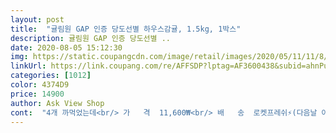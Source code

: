 ```yaml
---
layout: post 
title:  "귤림원 GAP 인증 당도선별 하우스감귤, 1.5kg, 1박스" 
description: 귤림원 GAP 인증 당도선별 ..
date: 2020-08-05 15:12:30 
img: https://static.coupangcdn.com/image/retail/images/2020/05/11/11/8/5dba32d4-35c4-4d91-b7f8-e82e846ff68e.jpg 
linkUrl: https://link.coupang.com/re/AFFSDP?lptag=AF3600438&subid=ahnPublicAsk&pageKey=1566793977&itemId=2679054428&vendorItemId=70669570880&traceid=V0-113-7269a12f2d0c220d 
categories: [1012] 
color: 4374D9 
price: 14900 
author: Ask View Shop 
cont:  "4개 까먹었는데<br/> 가   격  11,600₩<br/> 배   송  로켓프레쉬⚡(다음날 아침 도착!)<br/> 상 품 명  귤림원 GAP 인증 당도선별 하우스감귤, 800g, 1팩<br/>같이 잘먹었습니당 D<br/>과일은 비쌀때?먹어야 맛있나봐요.<br/><br/>귤 사이즈가 꽤 큼직한편... <br/><br/>귤 크기는 그냥 조생귤 사이즈고요.<br/><br/>귤귀신 큰애가 앉은 자리에서 반박스? 걍 먹네요<br/>귤사주려고 찾아보다가<br/>귤이 원래 다 맛이 다르다며... <br/>.<br/><br/>남친이 귤 좋아해서<br/>남친한테 이거 후기써야되는데<br/>다른 귤들은 후기가<br/>단 귤 좋아요ㅠㅠ<br/>달달한 귤이예요♥<br/>대체적으로 달달하니 맛있습니다!!!<br/>뜬금 귤이 먹고싶다는 아들... <br/>^^;;; 옹? 쿠팡에서 쉽게 찾아네요♡<br/>많더라구요... <br/><br/>색깔은 초록초록 한것도 있고... <br/>.<br/><br/>생각보다 실하니 맛있었어요 제가 좋아하는 새콤은 없지만 아이들이 좋아하는 달콤이라 잘먹네요 감사합니다<br/>시지않고 달달하니 맛있어요.<br/><br/>신 귤 싫어요ㅠㅠ<br/>신맛은 별로 없어요<br/>신맛이 좀 있다, 요런 후기가<br/>요정도 맛이면 합격이쥬!!!<br/>이랬더니 다 그렇데요 ... <br/><br/>제철이 아니라 비싼건 뭔 감내해야겠죠.<br/><br/>지금 제철이 아닌데도<br/>한개는 약간 밍밍하고 그래<br/>한개는 엄청 달고,<br/>한개는 좀 시고,<br/>한라봉 천혜향이나 같은거래요... <br/>.<br/>.<br/><br/>헤헤... <br/><br/>후기가 괜찮아서 구입했어용<br/>" 
---
```

